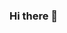 ### Hi there 👋

<!--
**beatrisborisova/beatrisborisova** is a ✨ _special_ ✨ repository because its `README.md` (this file) appears on your GitHub profile.


## - 🔭 I’m currently working on a React.js application.
## - 🌱 I’m currently learning React.js and Tailwind.
## - 📫 How to reach me: [LinkedIn](https://www.linkedin.com/in/beatris-borisova-8656b3177/)
